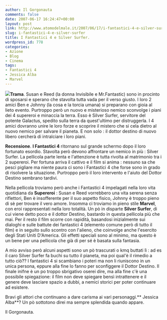 ```yaml
---
author: Il Gorgonauta
comments: false
date: 2007-06-17 16:24:47+00:00
layout: post
link: http://www.atomodelmale.it/2007/06/17/i-fantastici-4-e-silver-surfer/
slug: i-fantastici-4-e-silver-surfer
title: I Fantastici 4 e Silver Surfer.
wordpress_id: 778
categories:
- Azione
- Blog
- Cinema
tags:
- Fantastici 4
- Jessica Alba
- Marvel
---
```


![](http://www.atomodelmale.it/wp-content/uploads/2008/10/fantasticfour2.jpg)**Trama**. Susan e Reed (la donna Invisibile e Mr.Fantastic) sono in procinto di sposarsi e sperano che stavolta tutta vada per il verso giusto. I loro 2 amici Ben e Johnny (la cosa e la torcia umana) si preparano con gioia al lieto evento. Purtroppo però un nuovo e misterioso nemico sconvolge i piani dei 4 supereroi e minaccia la terra. Esso è Silver Surfer, servitore del potente Galactus, spedito sulla terra da quest'ultimo per distruggerla. I 4 amici dovranno unire le loro forze e scoprire il mistero che si cela dietro al nuovo nemico per salvare il pianeta. E non solo : il dottor destino di nuovo libero cercherà di intralciare i loro piani.

**Recensione**. **I Fantastici 4** ritornano sul grande schermo dopo il loro fortunato esordio. Stavolta però devono affrontare un nemico in più : Silver Surfer. La pellicola parte lenta e l'attenzione è tutta rivolta al matrimonio tra i 2 supereroi. Per fortuna arriva il cattivo e il film si anima : nessuno sa che pesci pigliare ma niente paura ci sono i Fantastici 4 che forse sono in grado di risolvere la situazione. Purtroppo però il loro intervento e l'aiuto del Dottor Destino sembrano tardivi.

<!-- more -->


Nella pellicola troviamo però anche i Fantastici 4 impelagati nella loro vita quotidiana da **Supereroi** : Susan e Reed vorrebbero una vita serena senza riflettori, Ben è insofferente per il suo aspetto fisico, Johnny è troppo pieno di sè per trovare il vero amore. Insomma ci troviamo in pieno stile **Marvel**, con eroi rappresentati nella loro totalità. Un pò in disparte **Silver Surfer**, di cui viene detto poco e il dottor Destino, bastardo in questa pellicola più che mai. Per il resto il film scorre con rapidità, basandosi inizialmente sui dialoghi e sulle battute dei fantastici 4 (elemento comune però di tutto il film) e in seguito sullo scontro con l'alieno, che coinvolge anche l'esercito degli Stati Uniti D'America. Gli effetti speciali sono al minimo, ma questo è un bene per una pellicola che già di per sé è basata sulla fantasia.

A mio avviso però alcuni aspetti sono un pò trascurati o kmq buttati lì : ad es il caro Silver Surfer fa buchi su tutto il pianeta, ma poi qual'è il rimedio a tutto ciò?? I fantastici 4 si scambiano i poteri ma non li riuniscono in un unica persona, eppure alla fine lo fanno per sconfiggere il Dottor Destino. Il finale inifne è un po troppo sbrigativo oserei dire, ma alla fine c'è una possibile spiegazione: il film non deve spiegare bensì intrattenere e il genere deve lasciare spazio a dubbi, a nemici storici per poter continuare ad esistere.

Bravi gli attori che continuano a dare carisma ai vari personaggi.** Jessica Alba**? Un pò sottotono direi ma sempre splendida quando appare.

Il Gorgonauta.
